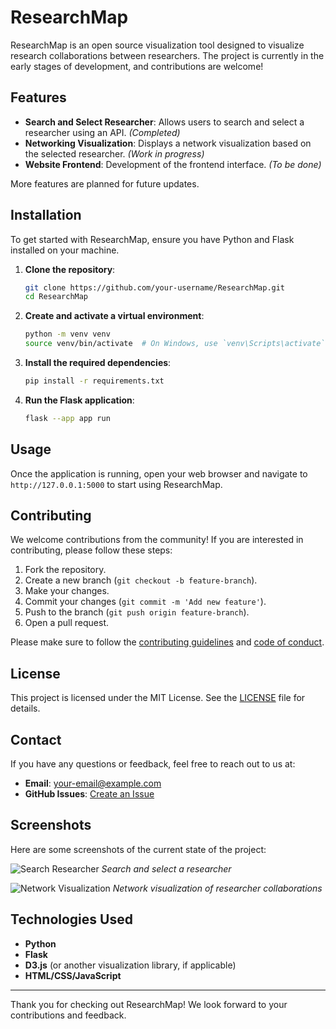 **ResearchMap**
=====

ResearchMap is an open source visualization tool designed to visualize research collaborations between researchers. The project is currently in the early stages of development, and contributions are welcome!

## Features

- **Search and Select Researcher**: Allows users to search and select a researcher using an API. *(Completed)*
- **Networking Visualization**: Displays a network visualization based on the selected researcher. *(Work in progress)*
- **Website Frontend**: Development of the frontend interface. *(To be done)*

More features are planned for future updates.

## Installation

To get started with ResearchMap, ensure you have Python and Flask installed on your machine.

1. **Clone the repository**:
    ```bash
    git clone https://github.com/your-username/ResearchMap.git
    cd ResearchMap
    ```

2. **Create and activate a virtual environment**:
    ```bash
    python -m venv venv
    source venv/bin/activate  # On Windows, use `venv\Scripts\activate`
    ```

3. **Install the required dependencies**:
    ```bash
    pip install -r requirements.txt
    ```

4. **Run the Flask application**:
    ```bash
    flask --app app run
    ```

## Usage

Once the application is running, open your web browser and navigate to `http://127.0.0.1:5000` to start using ResearchMap.

## Contributing

We welcome contributions from the community! If you are interested in contributing, please follow these steps:

1. Fork the repository.
2. Create a new branch (`git checkout -b feature-branch`).
3. Make your changes.
4. Commit your changes (`git commit -m 'Add new feature'`).
5. Push to the branch (`git push origin feature-branch`).
6. Open a pull request.

Please make sure to follow the [contributing guidelines](CONTRIBUTING.md) and [code of conduct](CODE_OF_CONDUCT.md).

## License

This project is licensed under the MIT License. See the [LICENSE](LICENSE) file for details.

## Contact

If you have any questions or feedback, feel free to reach out to us at:

- **Email**: your-email@example.com
- **GitHub Issues**: [Create an Issue](https://github.com/your-username/ResearchMap/issues)

## Screenshots

Here are some screenshots of the current state of the project:

![Search Researcher](https://github.com/DonKamilo00/ResearchMap/blob/main/Screenshot%202024-07-21%20114805.png)
*Search and select a researcher*

![Network Visualization](https://github.com/DonKamilo00/ResearchMap/blob/main/Screenshot%202024-07-21%20114923.png)
*Network visualization of researcher collaborations*

## Technologies Used

- **Python**
- **Flask**
- **D3.js** (or another visualization library, if applicable)
- **HTML/CSS/JavaScript**

---

Thank you for checking out ResearchMap! We look forward to your contributions and feedback.
